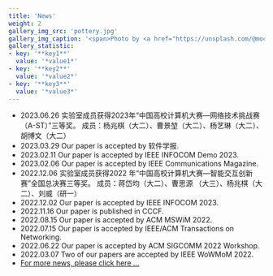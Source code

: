 ```yaml
---
title: 'News'
weight: 2
gallery_img_src: 'pottery.jpg'
gallery_img_caption: '<span>Photo by <a href="https://unsplash.com/@mochiel?utm_source=unsplash&amp;utm_medium=referral&amp;utm_content=creditCopyText">Mercy</a> on <a href="https://unsplash.com/s/photos/vase?utm_source=unsplash&amp;utm_medium=referral&amp;utm_content=creditCopyText">Unsplash</a></span>'
gallery_statistic:
- key: '**key1**'
  value: '*value1*'
- key: '**key2**'
  value: '*value2*'
- key: '**key3**'
  value: '*value3*'
---
```



- 2023.06.26  实验室成员获得2023年“中国高校计算机大赛—网络技术挑战赛（A-ST）”三等奖。
  成员：杨兆棋（大二）、曹景堃（大二）、杨艺琳（大二）、胡博文（大二）
- 2023.03.29  Our paper is accepted by 软件学报.
- 2023.02.11  Our paper is accepted by IEEE INFOCOM Demo 2023.
- 2023.02.06  Our paper is accepted by IEEE Communications Magazine.
- 2022.12.06  实验室成员获得2022 年“中国高校计算机大赛—智能交互创新赛”全国总决赛三等奖。
  成员：蒋岱均（大二）、曹思源 （大三）、杨兆棋（大二）、刘威（研一）
- 2022.12.02 Our paper is accepted by IEEE INFOCOM 2023.
- 2022.11.16 Our paper is published in CCCF.
- 2022.08.15 Our paper is accepted by ACM MSWiM 2022.
- 2022.07.15 Our paper is accepted by IEEE/ACM Transactions on Networking.
- 2022.06.22 Our paper is accepted by ACM SIGCOMM 2022 Workshop.
- 2022.03.07 Two of our papers are accepted by IEEE WoWMoM 2022​.
- [For more news, please click here ...](/news/)
